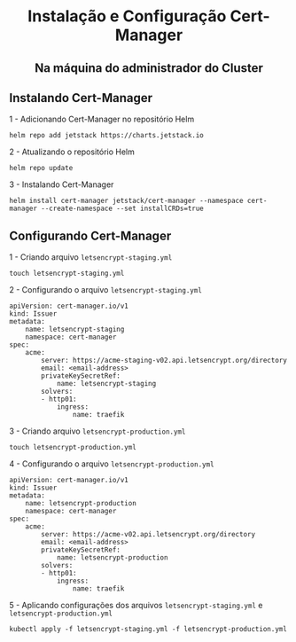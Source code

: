 <h1 align = "center"> Instalação e Configuração Cert-Manager </h1>

<h2 align = "center"> Na máquina do administrador do Cluster </h2>

<h2> Instalando Cert-Manager </h2>

1 - Adicionando Cert-Manager no repositório Helm

    helm repo add jetstack https://charts.jetstack.io

2 - Atualizando o repositório Helm

    helm repo update

3 - Instalando Cert-Manager

    helm install cert-manager jetstack/cert-manager --namespace cert-manager --create-namespace --set installCRDs=true

<h2> Configurando Cert-Manager </h2>

1 - Criando arquivo `letsencrypt-staging.yml`

    touch letsencrypt-staging.yml

2 - Configurando o arquivo `letsencrypt-staging.yml`

    apiVersion: cert-manager.io/v1
    kind: Issuer
    metadata:
        name: letsencrypt-staging
        namespace: cert-manager
    spec:
        acme:
            server: https://acme-staging-v02.api.letsencrypt.org/directory
            email: <email-address>
            privateKeySecretRef:
                name: letsencrypt-staging
            solvers:
            - http01:
                ingress:
                    name: traefik

3 - Criando arquivo `letsencrypt-production.yml`

    touch letsencrypt-production.yml

4 - Configurando o arquivo `letsencrypt-production.yml`

    apiVersion: cert-manager.io/v1
    kind: Issuer
    metadata:
        name: letsencrypt-production
        namespace: cert-manager
    spec:
        acme:
            server: https://acme-v02.api.letsencrypt.org/directory
            email: <email-address>
            privateKeySecretRef:
                name: letsencrypt-production
            solvers:
            - http01:
                ingress:
                    name: traefik

5 - Aplicando configurações dos arquivos `letsencrypt-staging.yml` e `letsencrypt-production.yml`

    kubectl apply -f letsencrypt-staging.yml -f letsencrypt-production.yml